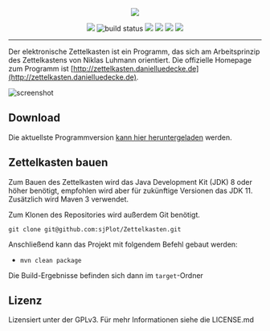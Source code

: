<p align="center">
    <img src="http://zettelkasten.danielluedecke.de/img/zkn_header.png" />
</p>
<p align="center">
    <a href="https://github.com/sjPlot/Zettelkasten/graphs/contributors" alt="Contributors">
        <img src="https://img.shields.io/github/contributors/sjPlot/Zettelkasten" /></a>
    <img src="https://github.com/sjPlot/Zettelkasten/workflows/Java%20CI%20with%20Maven/badge.svg" alt="build status"></a>
     <a href="https://github.com/sjPlot/Zettelkasten/releases" alt="Release">
            <img src="https://img.shields.io/github/release/sjPlot/Zettelkasten.svg" /></a>
      <a href="https://github.com/sjPlot/Zettelkasten/releases" alt="Downloads">
                 <img src="https://img.shields.io/github/downloads/sjPlot/Zettelkasten/total.svg" /></a>       
       <a href="https://github.com/sjPlot/Zettelkasten/issues" alt="Resolution time">
                       <img src="http://isitmaintained.com/badge/resolution/sjPlot/Zettelkasten.svg" /></a>    
                       <a href="https://github.com/sjPlot/Zettelkasten/issues" alt="Open Issues">
                                              <img src="http://isitmaintained.com/badge/open/sjPlot/Zettelkasten.svg" /></a>            
</p>

---

Der elektronische Zettelkasten ist ein Programm, das sich am Arbeitsprinzip des Zettelkastens von Niklas Luhmann orientiert. Die offizielle Homepage zum Programm ist [http://zettelkasten.danielluedecke.de](http://zettelkasten.danielluedecke.de).

![screenshot](http://zettelkasten.danielluedecke.de/img/gallery/zkn1.png)

## Download
Die aktuellste Programmversion [kann hier heruntergeladen](https://github.com/sjPlot/Zettelkasten/releases) werden.

## Zettelkasten bauen

Zum Bauen des Zettelkasten wird das Java Development Kit (JDK) 8 oder höher benötigt, empfohlen wird aber für zukünftige Versionen das JDK 11.
Zusätzlich wird Maven 3 verwendet. 

Zum Klonen des Repositories wird außerdem Git benötigt.

`git clone git@github.com:sjPlot/Zettelkasten.git`

Anschließend kann das Projekt mit folgendem Befehl gebaut werden:

* `mvn clean package`

Die Build-Ergebnisse befinden sich dann im `target`-Ordner


## Lizenz
Lizensiert unter der GPLv3. Für mehr Informationen siehe die LICENSE.md
